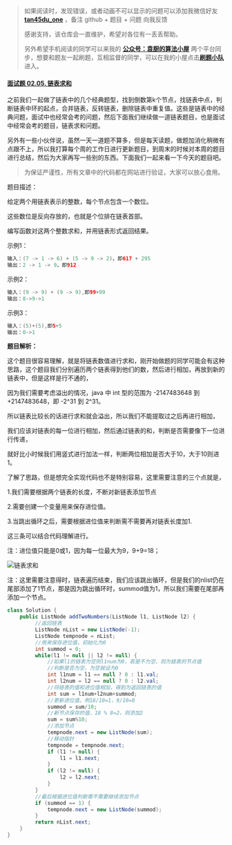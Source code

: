 > 如果阅读时，发现错误，或者动画不可以显示的问题可以添加我微信好友  **[tan45du_one](https://raw.githubusercontent.com/tan45du/tan45du.github.io/master/个人微信.15egrcgqd94w.jpg)** ，备注  github  + 题目 + 问题  向我反馈
>
> 感谢支持，该仓库会一直维护，希望对各位有一丢丢帮助。
>
> 另外希望手机阅读的同学可以来我的 <u>[**公众号：袁厨的算法小屋**](https://raw.githubusercontent.com/tan45du/test/master/微信图片_20210320152235.2pthdebvh1c0.png)</u> 两个平台同步，想要和题友一起刷题，互相监督的同学，可以在我的小屋点击<u>[**刷题小队**](https://raw.githubusercontent.com/tan45du/test/master/微信图片_20210320152235.2pthdebvh1c0.png)</u>进入。 

#### [面试题 02.05. 链表求和](https://leetcode-cn.com/problems/sum-lists-lcci/)

之前我们一起做了链表中的几个经典题型，找到倒数第k个节点，找链表中点，判断链表中环的起点，合并链表，反转链表，删除链表中重复值。这些是链表中的经典问题，面试中也经常会考的问题，然后下面我们继续做一道链表题目，也是面试中经常会考的题目，链表求和问题。

另外有一些小伙伴说，虽然一天一道题不算多，但是每天读题，做题加消化稍微有点跟不上，所以我打算每个周的工作日进行更新题目，到周末的时候对本周的题目进行总结，然后为大家再写一些别的东西。下面我们一起来看一下今天的题目吧。

> 为保证严谨性，所有文章中的代码都在网站进行验证，大家可以放心食用。

题目描述：

给定两个用链表表示的整数，每个节点包含一个数位。

这些数位是反向存放的，也就是个位排在链表首部。

编写函数对这两个整数求和，并用链表形式返回结果。 

示例1：

```java
输入：(7 -> 1 -> 6) + (5 -> 9 -> 2)，即617 + 295
输出：2 -> 1 -> 9，即912
```

示例2：

```java
输入：(9 -> 9) + (9 -> 9),即99+99
输出：8->9->1
```

示例3：

```java
输入：(5)+(5),即5+5
输出：0->1
```

**题目解析：**

这个题目很容易理解，就是将链表数值进行求和，刚开始做题的同学可能会有这种思路，这个题目我们分别遍历两个链表得到他们的数，然后进行相加，再放到新的链表中，但是这样是行不通的，

因为我们需要考虑溢出的情况，java 中 int 型的范围为 -2147483648 到 +2147483648，即 -2^31 到 2^31。

所以链表比较长的话进行求和就会溢出，所以我们不能提取过之后再进行相加，

我们应该对链表的每一位进行相加，然后通过链表的和，判断是否需要像下一位进行传递，

就好比小时候我们用竖式进行加法一样，判断两位相加是否大于10，大于10则进1。

了解了思路，但是想完全实现代码也不是特别容易，这里需要注意的三个点就是，

1.我们需要根据两个链表的长度，不断对新链表添加节点

2.需要创建一个变量用来保存进位值。

3.当跳出循环之后，需要根据进位值来判断需不需要再对链表长度加1.

这三条可以结合代码理解进行。

注：进位值只能是0或1，因为每一位最大为9，9+9=18；

![链表求和](https://cdn.jsdelivr.net/gh/tan45du/photobed@master/photo/链表求和.1yh4ymdee3k0.gif)

注：这里需要注意得时，链表遍历结束，我们应该跳出循环，但是我们的nlist仍在尾部添加了1节点，那是因为跳出循环时，summod值为1，所以我们需要在尾部再添加一个节点。

```java
class Solution {
    public ListNode addTwoNumbers(ListNode l1, ListNode l2) {
         //返回链表
         ListNode nList = new ListNode(-1);
         ListNode tempnode = nList;
         //用来保存进位值，初始化为0
         int summod = 0;
         while(l1 != null || l2 != null) {
             //如果l1的链表为空则l1num为0，若是不为空，则为链表的节点值
             //判断是否为空，为空就设为0
             int l1num = l1 == null ? 0 : l1.val;
             int l2num = l2 == null ? 0 : l2.val;
             //将链表的值和进位值相加，得到为返回链表的值
             int sum = l1num+l2num+summod;
             //更新进位值，例18/10=1，9/10=0
             summod = sum/10;
             //新节点保存的值，18 % 8=2，则添加2
             sum = sum%10; 
             //添加节点
             tempnode.next = new ListNode(sum);
             //移动指针
             tempnode = tempnode.next;
             if (l1 != null) {
                 l1 = l1.next;
             }
             if (l2 != null) {
                 l2 = l2.next;
             }            
         }
         //最后根据进位值判断需不需要继续添加节点
         if (summod == 1) {
             tempnode.next = new ListNode(summod);
         }
         return nList.next;
    }
}
```

